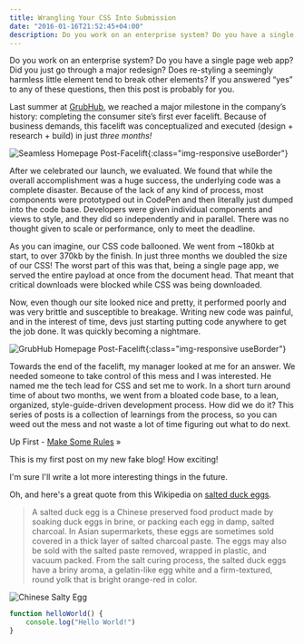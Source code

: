 ```yaml
---
title: Wrangling Your CSS Into Submission
date: "2016-01-16T21:52:45+04:00"
description: Do you work on an enterprise system? Do you have a single page web app? Did you just go through a major redesign? Does re-styling a seemingly harmless little element tend to break other elements? If you answered “yes” to any of these questions, then this post is probably for you.
---
```


Do you work on an enterprise system? Do you have a single page web app? Did you just go through a major redesign? Does re-styling a seemingly harmless little element tend to break other elements? If you answered “yes” to any of these questions, then this post is probably for you.

Last summer at [GrubHub](http://about.grubhub.com/about-us/overview/default.aspx), we reached a major milestone in the company’s history: completing the consumer site’s first ever facelift. Because of business demands, this facelift was conceptualized and executed (design + research + build) in just _three months!_

![Seamless Homepage Post-Facelift](/images/SL_homepage.png){:class="img-responsive useBorder"}

After we celebrated our launch, we evaluated. We found that while the overall accomplishment was a huge success, the underlying code was a complete disaster. Because of the lack of any kind of process, most components were prototyped out in CodePen and then literally just dumped into the code base. Developers were given individual components and views to style, and they did so independently and in parallel. There was no thought given to scale or performance, only to meet the deadline.

As you can imagine, our CSS code ballooned. We went from ~180kb at start, to over 370kb by the finish. In just three months we doubled the size of our CSS! The worst part of this was that, being a single page app, we served the entire payload at once from the document head. That meant that critical downloads were blocked while CSS was being downloaded.

Now, even though our site looked nice and pretty, it performed poorly and was very brittle and susceptible to breakage. Writing new code was painful, and in the interest of time, devs just starting putting code anywhere to get the job done. It was quickly becoming a nightmare.

![GrubHub Homepage Post-Facelift](/images/GH_homepage.png){:class="img-responsive useBorder"}

Towards the end of the facelift, my manager looked at me for an answer. We needed someone to take control of this mess and I was interested. He named me the tech lead for CSS and set me to work. In a short turn around time of about two months, we went from a bloated code base, to a lean, organized, style-guide-driven development process. How did we do it? This series of posts is a collection of learnings from the process, so you can weed out the mess and not waste a lot of time figuring out what to do next.

Up First - [Make Some Rules](http://www.snailbites.com/blog/making-your-code-standard/) »

This is my first post on my new fake blog! How exciting!

I'm sure I'll write a lot more interesting things in the future.

Oh, and here's a great quote from this Wikipedia on
[salted duck eggs](http://en.wikipedia.org/wiki/Salted_duck_egg).

> A salted duck egg is a Chinese preserved food product made by soaking duck
> eggs in brine, or packing each egg in damp, salted charcoal. In Asian
> supermarkets, these eggs are sometimes sold covered in a thick layer of salted
> charcoal paste. The eggs may also be sold with the salted paste removed,
> wrapped in plastic, and vacuum packed. From the salt curing process, the
> salted duck eggs have a briny aroma, a gelatin-like egg white and a
> firm-textured, round yolk that is bright orange-red in color.

![Chinese Salty Egg](./salty_egg.jpg)

```js
function helloWorld() {
    console.log("Hello World!")
}
```
